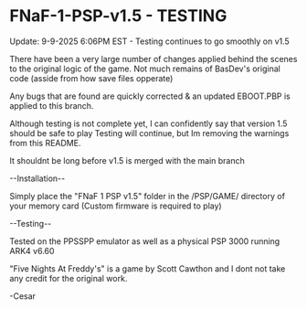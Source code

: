 # FNaF-1-PSP-v1.5 - TESTING
Update: 9-9-2025 6:06PM EST - 
Testing continues to go smoothly on v1.5

There have been a very large number of changes applied behind the scenes to the original logic of the game. 
Not much remains of BasDev's original code (asside from how save files opperate)

Any bugs that are found are quickly corrected & an updated EBOOT.PBP is applied to this branch.  

Although testing is not complete yet, I can confidently say that version 1.5 should be safe to play
Testing will continue, but Im removing the warnings from this README.  

It shouldnt be long before v1.5 is merged with the main branch



--Installation--

Simply place the "FNaF 1 PSP v1.5" folder in the /PSP/GAME/ directory of your memory card 
(Custom firmware is required to play)

--Testing--

Tested on the PPSSPP emulator as well as a physical PSP 3000 running ARK4 v6.60

"Five Nights At Freddy's" is a game by Scott Cawthon and I dont not take any credit for the original work.

-Cesar
